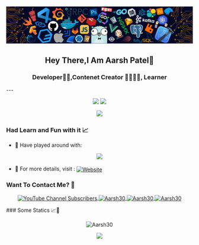 <p align="center">
    <img src="12.png" width="1000">
</p>
<h2 align="center"> Hey There,I Am Aarsh Patel👋 </h2>

</p>
<h3 align="center"> Developer👨‍💻,Contenet Creator 👨‍👩‍👧‍👦, Learner </h3>
<!--  <div align="center">
  <img src="https://mir-s3-cdn-cf.behance.net/project_modules/max_1200/22b22287602523.5dbd29081561d.gif" />
  </div> -->
---
<p align="center">
<!--     <img align="center" alt="coding" width="500" src="https://user-images.githubusercontent.com/55389276/140866485-8fb1c876-9a8f-4d6a-98dc-08c4981eaf70.gif"> -->
     <img src="https://mir-s3-cdn-cf.behance.net/project_modules/max_1200/22b22287602523.5dbd29081561d.gif" />
 <img src="https://readme-typing-svg.herokuapp.com/?lines=Hey+there!...;Great+to+have+you+here!🖤&center=true&size=20">
</p>    
<p align="center">
    <img src="https://komarev.com/ghpvc/?username=Aarsh30&color=blueviolet&style=for-the-badge" />
</p>

### Had Learn and Fun with it 📈

- 🔭 Have played around with: 
<p align="center">
    <img src="https://skillicons.dev/icons?i=apple,docker,vim,arduino,aws,azure,bash,bootstrap,cpp,cassandra,py,discord,express,git,github,html,css,idea,gcp,java,js,linux,mongodb,mysql,nodejs,postgres,postman,powershell,react,ts,redis,threejs,sass,tailwind,vscode,raspberrypi,cloudflare,php,r,vercel,swift,&perline=12"/>
</p>


- 📜 For more details, visit :  <a href = "https://aarsh-patel.vercel.app/" target ="blank">  <img align ="center" alt="Website" src="https://img.shields.io/website?url=https%3A%2F%2Faarsh-patel.vercel.app%2F&logo=portfilio&labelColor=blue&color=white">
    </a>

### Want To Contact Me? 📱

<p align="center">
     <a href ="https://www.youtube.com/channel/UC8lWeV0xePxysVetCBGvLzA" target="blank">
  <img align="center" alt="YouTube Channel Subscribers" src="https://img.shields.io/youtube/channel/subscribers/UC8lWeV0xePxysVetCBGvLzA?style=for-the-badge&logo=youtube&logoColor=red">

</a>
    <a href="https://www.linkedin.com/in/aarshpatel30/" target="blank">
        <img align="center" src="https://img.shields.io/badge/LinkedIn-0077B5?style=for-the-badge&logo=linkedin&logoColor=white" alt="Aarsh30"/>
    </a>
    <a href="https://www.instagram.com/_aarsh_patel/" target="blank">
        <img align="center" src="https://img.shields.io/badge/Instagram-E4405F?style=for-the-badge&logo=instagram&logoColor=white" alt="Aarsh30" />
    </a>
    <a href="https://leetcode.com/Aarsh_Patel/" target="blank">
        <img align="center" src="https://img.shields.io/badge/dynamic/json?style=for-the-badge&labelColor=black&color=%23ffa116&label=Solved&query=solved&url=https%3A%2F%2Fleetcode-badge.vercel.app%2Fapi%2Fusers%2FAarsh_Patel&logo=leetcode&logoColor=yellow" alt="Aarsh30"/>
    </a>
</p>
### Some Statics 📈📱
<p align="center">
    <img align="center" src="https://github-readme-streak-stats.herokuapp.com/?user=Aarsh30&" alt="Aarsh30" /></p>
<p align="center">
<!-- <a href="https://github.com/Aarsh30"> -->
  <!-- https://github-readme-activity-graph.vercel.app/graph?username=SantoshYadavDev&theme=github-compact)](https://github.com/ashutosh00710/github-readme-activity-graph)-->
 <img height="280em" src="https://github-readme-activity-graph.vercel.app/graph?username=Aarsh30&theme=github-compact"/>
<!--   <img height="180em" src="https://github-readme-stats.vercel.app/api?username=Aarsh30&show_icons=true&theme=algolia&include_all_commits=true&count_private=true"/>
  <img height="180em" src="https://github-readme-stats.vercel.app/api/top-langs/?username=Aarsh30&theme=algolia"/>
</a>
 -->
</p>

<!-- ![logo](https://github.com/Aarsh30/Aarsh30/blob/main/snake%20gif.gif)
<!--[![Aarsh30's GitHub | Languages Over Time](https://stats.quine.sh/Aarsh30/languages-over-time?theme=light)](https://quine.sh)
--->
